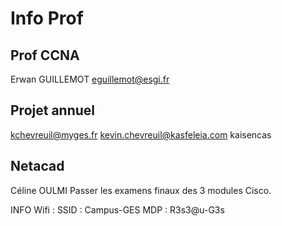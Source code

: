 # Info Prof
## Prof CCNA
Erwan GUILLEMOT
eguillemot@esgi.fr

## Projet annuel
kchevreuil@myges.fr
kevin.chevreuil@kasfeleia.com
kaisencas

## Netacad
Céline OULMI
Passer les examens finaux des 3 modules Cisco.


INFO Wifi :
SSID : Campus-GES
MDP : R3s3@u-G3s